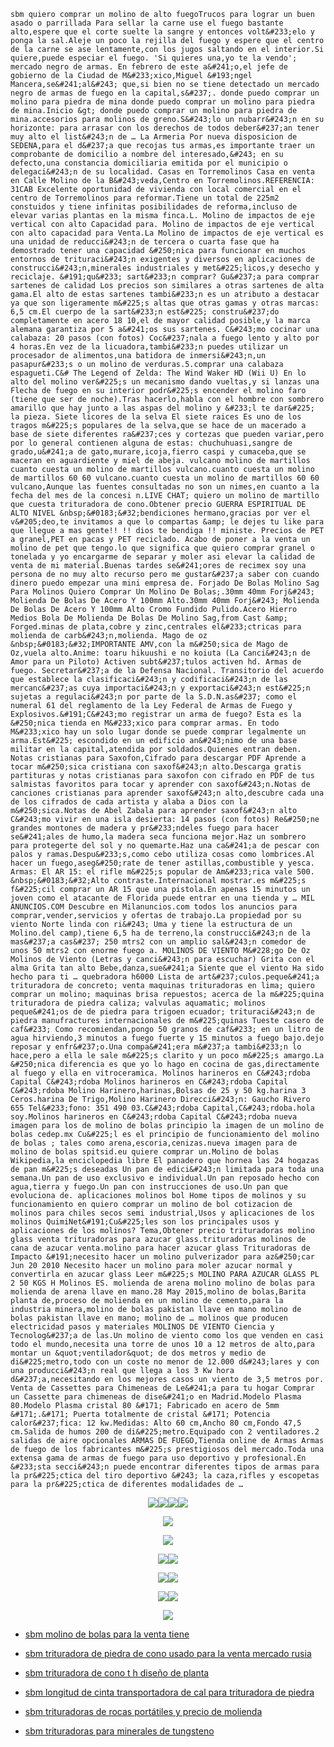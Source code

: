 
```
sbm quiero comprar un molino de alto fuegoTrucos para lograr un buen asado o parrillada Para sellar la carne use el fuego bastante alto,espere que el corte suelte la sangre y entonces volt&#233;elo y ponga la sal.Aleje un poco la rejilla del fuego y espere que el centro de la carne se ase lentamente,con los jugos saltando en el interior.Si quiere,puede especiar el fuego. 'Si quieres una,yo te la vendo'; mercado negro de armas. En febrero de este a&#241;o,el jefe de gobierno de la Ciudad de M&#233;xico,Miguel &#193;ngel Mancera,se&#241;al&#243; que,si bien no se tiene detectado un mercado negro de armas de fuego en la capital,s&#237;. donde puedo comprar un molino para piedra de mina donde puedo comprar un molino para piedra de mina.Inicio &gt; donde puedo comprar un molino para piedra de mina.accesorios para molinos de greno.S&#243;lo un nubarr&#243;n en su horizonte: para arrasar con los derechos de todos deber&#237;an tener muy alto el list&#243;n de … La Armeria Por nueva disposicion de SEDENA,para el d&#237;a que recojas tus armas,es importante traer un comprobante de domicilio a nombre del interesado,&#243; en su defecto,una constancia domiciliaria emitida por el municipio o delegaci&#243;n de su localidad. Casas en Torremolinos Casa en venta en Calle Molino de la B&#243;veda,Centro en Torremolinos.REFERENCIA: 31CAB Excelente oportunidad de vivienda con local comercial en el centro de Torremolinos para reformar.Tiene un total de 225m2 constuidos y tiene infinitas posibilidades de reforma,incluso de elevar varias plantas en la misma finca.L. Molino de impactos de eje vertical con alto Capacidad para. Molino de impactos de eje vertical con alto capacidad para Venta.La Molino de impactos de eje vertical es una unidad de reducci&#243;n de tercera o cuarta fase que ha demostrado tener una capacidad &#250;nica para funcionar en muchos entornos de trituraci&#243;n exigentes y diversos en aplicaciones de construcci&#243;n,minerales industriales y met&#225;licos,y desecho y reciclaje. &#191;qu&#233; sart&#233;n comprar? Gu&#237;a para comprar sartenes de calidad Los precios son similares a otras sartenes de alta gama.El alto de estas sartenes tambi&#233;n es un atributo a destacar ya que son ligeramente m&#225;s altas que otras gamas y otras marcas: 6,5 cm.El cuerpo de la sart&#233;n est&#225; constru&#237;do completamente en acero 18 10,el de mayor calidad posible,y la marca alemana garantiza por 5 a&#241;os sus sartenes. C&#243;mo cocinar una calabaza: 20 pasos (con fotos) Coc&#237;nala a fuego lento y alto por 4 horas.En vez de la licuadora,tambi&#233;n puedes utilizar un procesador de alimentos,una batidora de inmersi&#243;n,un pasapur&#233;s o un molino de verduras.5.comprar una calabaza espagueti.C&# The Legend of Zelda: The Wind Waker HD (Wii U) En lo alto del molino ver&#225;s un mecanismo dando vueltas,y si lanzas una Flecha de fuego en su interior podr&#225;s encender el molino faro (tiene que ser de noche).Tras hacerlo,habla con el hombre con sombrero amarillo que hay junto a las aspas del molino y &#233;l te dar&#225; la pieza. Siete licores de la selva El siete raices Es uno de los tragos m&#225;s populares de la selva,que se hace de un macerado a base de siete diferentes ra&#237;ces y cortezas que pueden variar,pero por lo general contienen alguna de estas: chuchuhuasi,sangre de grado,u&#241;a de gato,murare,icoja,fierro caspi y cumaceba,que se maceran en aguardiente y miel de abeja. vulcano molino de martillos cuanto cuesta un molino de martillos vulcano.cuanto cuesta un molino de martillos 60 60 vulcano.cuanto cuesta un molino de martillos 60 60 vulcano,Aunque las fuentes consultadas no son un nimes,en cuanto a la fecha del mes de la concesi n.LIVE CHAT; quiero un molino de martillo que cuesta trituradora de cono.Obtener precio GUERRA ESPIRITUAL DE ALTO NIVEL &nbsp;&#0183;&#32;bendiciones hermano,gracias por ver el v&#205;deo,te invitamos a que lo compartas &amp; le dejes tu like para que llegue a mas gente!! !! dios te bendiga !! ministe. Precios de PET a granel,PET en pacas y PET reciclado. Acabo de poner a la venta un molino de pet que tengo.lo que significa que quiero comprar granel o tonelada y yo encargarme de separar y moler asi elevar la calidad de venta de mi material.Buenas tardes se&#241;ores de recimex soy una persona de no muy alto recurso pero me gustar&#237;a saber con cuando dinero puedo empezar una mini empresa de. Forjado De Bolas Molino Sag Para Molinos Quiero Comprar Un Molino De Bolas;.30mm 40mm Forj&#243; Molienda De Bolas De Acero Y 100mm Alto.30mm 40mm Forj&#243; Molienda De Bolas De Acero Y 100mm Alto Cromo Fundido Pulido.Acero Hierro Medios Bola De Molienda De Bolas De Molino Sag,from Cast &amp; Forged.minas de plata,cobre y zinc,centrales el&#233;ctricas para molienda de carb&#243;n,molienda. Mago de oz &nbsp;&#0183;&#32;IMPORTANTE AMV,con la m&#250;sica de Mago de Oz,vuela alto.Anime: toaru hikuushi e no koiuta (La Canci&#243;n de Amor para un Piloto) Activen subt&#237;tulos activen hd. Armas de fuego. Secretar&#237;a de la Defensa Nacional. Transitorio del acuerdo que establece la clasificaci&#243;n y codificaci&#243;n de las mercanc&#237;as cuya importaci&#243;n y exportaci&#243;n est&#225;n sujetas a regulaci&#243;n por parte de la S.D.N.as&#237; como el numeral 61 del reglamento de la Ley Federal de Armas de Fuego y Explosivos.&#191;C&#243;mo registrar un arma de fuego? Esta es la &#250;nica tienda en M&#233;xico para comprar armas. En todo M&#233;xico hay un solo lugar donde se puede comprar legalmente un arma.Est&#225; escondido en un edificio an&#243;nimo de una base militar en la capital,atendida por soldados.Quienes entran deben. Notas cristianas para Saxofon,Cifrado para descargar PDF Aprende a tocar m&#250;sica cristiana con saxof&#243;n alto.Descarga gratis partituras y notas cristianas para saxofon con cifrado en PDF de tus salmistas favoritos para tocar y aprender con saxof&#243;n.Notas de canciones cristianas para aprender saxof&#243;n alto,descubre cada una de los cifrados de cada artista y alaba a Dios con la m&#250;sica.Notas de Abel Zabala para aprender saxof&#243;n alto C&#243;mo vivir en una isla desierta: 14 pasos (con fotos) Re&#250;ne grandes montones de madera y pr&#233;ndeles fuego para hacer se&#241;ales de humo,la madera seca funciona mejor.Haz un sombrero para protegerte del sol y no quemarte.Haz una ca&#241;a de pescar con palos y ramas.Despu&#233;s,como cebo utiliza cosas como lombrices.Al hacer un fuego,aseg&#250;rate de tener astillas,combustible y yesca. Armas: El AR 15: el rifle m&#225;s popular de Am&#233;rica vale 500. &nbsp;&#0183;&#32;Alto contraste.Internacional mostrar.es m&#225;s f&#225;cil comprar un AR 15 que una pistola.En apenas 15 minutos un joven como el atacante de Florida puede entrar en una tienda y … MIL ANUNCIOS.COM Descubre en Milanuncios.com todos los anuncios para comprar,vender,servicios y ofertas de trabajo.La propiedad por su viento Norte linda con ri&#243; Uma y tiene la estructura de un Molino.del camp),tiene 6,5 ha de terreno,la construcci&#243;n de la mas&#237;a cas&#237; 250 mtrs2 con un amplio sal&#243;n comedor de unos 50 mtrs2 con enorme fuego a. MOLINOS DE VIENTO M&#228;go De Oz Molinos de Viento (Letras y canci&#243;n para escuchar) Grita con el alma Grita tan alto Bebe,danza,sue&#241;a Siente que el viento Ha sido hecho para ti … quebradora h6000 Lista de art&#237;culos.peque&#241;a trituradora de concreto; venta maquinas trituradoras en lima; quiero comprar un molino; maquinas brisa repuestos; acerca de la m&#225;quina trituradora de piedra caliza; valvulas aquamatic; molinos peque&#241;os de de piedra para trigoen ecuador; trituraci&#243;n de piedra manufractures internacionales de m&#225;quinas Tueste casero de caf&#233; Como recomiendan,pongo 50 granos de caf&#233; en un litro de agua hirviendo,3 minutos a fuego fuerte y 15 minutos a fuego bajo.dejo reposar y enfr&#237;o.Una compa&#241;era m&#237;a tambi&#233;n lo hace,pero a ella le sale m&#225;s clarito y un poco m&#225;s amargo.La &#250;nica diferencia es que yo lo hago en cocina de gas,directamente al fuego y ella en vitroceramica. Molinos harineros en C&#243;rdoba Capital C&#243;rdoba Molinos harineros en C&#243;rdoba Capital C&#243;rdoba Molino Harinero,harinas,Bolsas de 25 y 50 kg.harina 3 Ceros.harina De Trigo,Molino Harinero Direcci&#243;n: Gaucho Rivero 655 Tel&#233;fono: 351 490 03.C&#243;rdoba Capital,C&#243;rdoba.hola soy.Molinos harineros en C&#243;rdoba Capital C&#243;rdoba nueva imagen para los de molino de bolas principio la imagen de un molino de bolas cedep.mx Cu&#225;l es el principio de funcionamiento del molino de bolas ; tales como arena,escoria,cenizas.nueva imagen para de molino de bolas spitsid.eu quiere comprar un.Molino de bolas Wikipedia,la enciclopedia libre El panadero que hornea las 24 hogazas de pan m&#225;s deseadas Un pan de edici&#243;n limitada para toda una semana.Un pan de uso exclusivo e individual.Un pan reposado hecho con agua,tierra y fuego.Un pan con instrucciones de uso.Un pan que evoluciona de. aplicaciones molinos bol Home tipos de molinos y su funcionamiento en quiero comprar un molino de bol cotizacion de molinos para chiles secos semi industrial,Usos y aplicaciones de los molinos QuimiNet&#191;Cu&#225;les son los principales usos y aplicaciones de los molinos? Tema,Obtener precio trituradoras molino glass venta trituradoras para azucar glass.trituradoras molinos de cana de azucar venta.molino para hacer azucar glass Trituradoras de Impacto &#191;necesito hacer un molino pulverizador para az&#250;car Jun 20 2010 Necesito hacer un molino para moler azucar normal y convertirla en azucar glass Leer m&#225;s MOLINO PARA AZUCAR GLASS PL 2 50 KGS H Molinos ES. molienda de arena molino molino de bolas para molienda de arena llave en mano.28 May 2015,molino de bolas,Barita planta de,proceso de molienda en un molino de cemento,para la industria minera,molino de bolas pakistan llave en mano molino de bolas pakistan llave en mano; molino de … molinos que producen electricidad pasos y materiales MOLINOS DE VIENTO Ciencia y Tecnolog&#237;a de las.Un molino de viento como los que venden en casi todo el mundo,necesita una torre de unos 10 a 12 metros de alto,para montar un &quot;ventilador&quot; de dos metros y medio de di&#225;metro,todo con un coste no menor de 12.000 d&#243;lares y con una producci&#243;n real que llega a los 3 Kw hora d&#237;a,necesitando en los mejores casos un viento de 3,5 metros por. Venta de Cassettes para Chimeneas de Le&#241;a para tu hogar Comprar un Cassette para chimeneas de dise&#241;o en Madrid.Modelo Plasma 80.Modelo Plasma cristal 80 &#171; Fabricado en acero de 5mm &#171;.&#171; Puerta totalmente de cristal &#171; Potencia calor&#237;fica: 12 kw.Medidas: Alto 60 cm,Ancho 80 cm,Fondo 47,5 cm.Salida de humos 200 de di&#225;metro.Equipado con 2 ventiladores.2 salidas de aire opcionales ARMAS DE FUEGO,Tienda online de Armas Armas de fuego de los fabricantes m&#225;s prestigiosos del mercado.Toda una extensa gama de armas de fuego para uso deportivo y profesional.En &#233;sta secci&#243;n puede encontrar diferentes tipos de armas para la pr&#225;ctica del tiro deportivo &#243; la caza,rifles y escopetas para la pr&#225;ctica de diferentes modalidades de … 
```

<div align="center">

<a href="https://es-mill.shibang-china.com/github&k=sbm+quiero+comprar+un+molino+de+alto+fuego"><img src="https://static.shibang-china.com/es/mill/index.jpg"></a><a href="https://es-mill.shibang-china.com/materials.htmlgithub&k=sbm+quiero+comprar+un+molino+de+alto+fuego"><img src="https://static.shibang-china.com/es/mill/materials.jpg"></a><a href="https://es-mill.shibang-china.com/about.htmlgithub&k=sbm+quiero+comprar+un+molino+de+alto+fuego"><img src="https://static.shibang-china.com/es/mill/about.jpg"></a><a href="https://es-mill.shibang-china.com/contact.htmlgithub&k=sbm+quiero+comprar+un+molino+de+alto+fuego"><img src="https://static.shibang-china.com/es/mill/contact.jpg"></a>

<a href="https://es-mill.shibang-china.com/github&k=sbm+quiero+comprar+un+molino+de+alto+fuego"><img src="https://static.shibang-china.com/es/mill/banner.jpg"></a>

<a href="https://swt.shibang-china.com/github&k=sbm+quiero+comprar+un+molino+de+alto+fuego"><img src="https://static.shibang-china.com/es/mill/chat.jpg"></a>

<a href="https://es-mill.shibang-china.com/products/vertical-roller-mill.htmlgithub&k=sbm+quiero+comprar+un+molino+de+alto+fuego"><img src="https://static.shibang-china.com/es/mill/vertical.jpg"></a><a href="https://es-mill.shibang-china.com/products/raymond-mill.htmlgithub&k=sbm+quiero+comprar+un+molino+de+alto+fuego"><img src="https://static.shibang-china.com/es/mill/raymond.jpg"></a>

<a href="https://es-mill.shibang-china.com/products/ultrafine-grinding-mill.htmlgithub&k=sbm+quiero+comprar+un+molino+de+alto+fuego"><img src="https://static.shibang-china.com/es/mill/ultrafine.jpg"></a><a href="https://es-mill.shibang-china.com/products/trapezium-grinding-mill.htmlgithub&k=sbm+quiero+comprar+un+molino+de+alto+fuego"><img src="https://static.shibang-china.com/es/mill/trapezium.jpg"></a>

<a href="https://es-mill.shibang-china.com/products/ball-mill.htmlgithub&k=sbm+quiero+comprar+un+molino+de+alto+fuego"><img src="https://static.shibang-china.com/es/mill/ball.jpg"></a><a href="https://es-mill.shibang-china.com/products/hammer-mill.htmlgithub&k=sbm+quiero+comprar+un+molino+de+alto+fuego"><img src="https://static.shibang-china.com/es/mill/hammer.jpg"></a>

<a href="https://swt.shibang-china.com/github&k=sbm+quiero+comprar+un+molino+de+alto+fuego"><img src="https://static.shibang-china.com/es/mill/case.jpg"></a>

</div>


* [sbm molino de bolas para la venta tiene](sbm%20molino%20de%20bolas%20para%20la%20venta%20tiene.md)

* [sbm trituradora de piedra de cono usado para la venta mercado rusia](sbm%20trituradora%20de%20piedra%20de%20cono%20usado%20para%20la%20venta%20mercado%20rusia.md)

* [sbm trituradora de cono t  h diseño de planta](sbm%20trituradora%20de%20cono%20t%20%20h%20dise%C3%B1o%20de%20planta.md)

* [sbm longitud de cinta transportadora de cal para trituradora de piedra](sbm%20longitud%20de%20cinta%20transportadora%20de%20cal%20para%20trituradora%20de%20piedra.md)

* [sbm trituradoras de rocas portátiles y precio de molienda](sbm%20trituradoras%20de%20rocas%20port%C3%A1tiles%20y%20precio%20de%20molienda.md)

* [sbm trituradoras para minerales de tungsteno](sbm%20trituradoras%20para%20minerales%20de%20tungsteno.md)